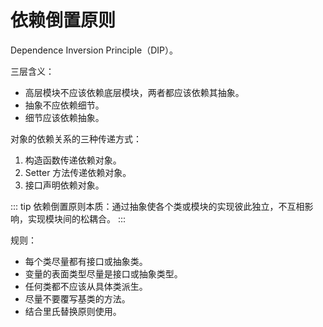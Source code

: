 # 依赖倒置原则

Dependence Inversion Principle（DIP）。

三层含义：

- 高层模块不应该依赖底层模块，两者都应该依赖其抽象。
- 抽象不应依赖细节。
- 细节应该依赖抽象。

对象的依赖关系的三种传递方式：

1. 构造函数传递依赖对象。
2. Setter 方法传递依赖对象。
3. 接口声明依赖对象。

::: tip
依赖倒置原则本质：通过抽象使各个类或模块的实现彼此独立，不互相影响，实现模块间的松耦合。
:::

规则：

- 每个类尽量都有接口或抽象类。
- 变量的表面类型尽量是接口或抽象类型。
- 任何类都不应该从具体类派生。
- 尽量不要覆写基类的方法。
- 结合里氏替换原则使用。
